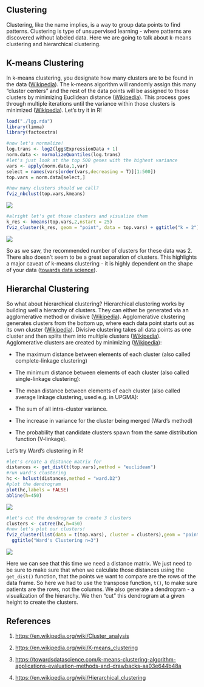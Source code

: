 ## Clustering

Clustering, like the name implies, is a way to group data points to find patterns. Clustering is type of unsupervised learning - where patterns are discovered without labeled data. Here we are going to talk about k-means clustering and hierarchical clustering.

## K-means Clustering

In k-means clustering, you designate how many clusters are to be found
in the data ([Wikipedia](https://en.wikipedia.org/wiki/K-)). The k-means
algorithm will randomly assign this many “cluster centers” and the rest
of the data points will be assigned to those clusters by minimizing
Euclidean distance ([Wikipedia](https://en.wikipedia.org/wiki/K-)). This
process goes through multiple iterations until the variance within those
clusters is minimized ([Wikipedia](https://en.wikipedia.org/wiki/K-)).
Let’s try it in R\!

``` r
load("./lgg.rda")
library(limma)
library(factoextra)

#now let's normalize!
log.trans <- log2(lgg$ExpressionData + 1)
norm.data <- normalizeQuantiles(log.trans)
#let's just look at the top 500 genes with the highest variance
vars <- apply(norm.data,1,var)
select = names(vars[order(vars,decreasing = T)][1:500])
top.vars = norm.data[select,]

#how many clusters should we call?
fviz_nbclust(top.vars,kmeans) 
```

![](clustering_files/figure-gfm/kmean-1.svg)<!-- -->

``` r
#alright let's get those clusters and visualize them
k_res <- kmeans(top.vars,2,nstart = 25)
fviz_cluster(k_res, geom = "point", data = top.vars) + ggtitle("k = 2")
```

![](clustering_files/figure-gfm/kmean-2.svg)<!-- -->

So as we saw, the recommended number of clusters for these data was 2.
There also doesn’t seem to be a great separation of clusters. This
highlights a major caveat of k-means clustering - it is highly dependent
on the shape of your data ([towards data
science](https://towardsdatascience.com/k-means-clustering-algorithm-applications-evaluation-methods-and-drawbacks-aa03e644b48a)).

## Hierarchal Clustering

So what about hierarchical clustering? Hierarchical clustering works by
building well a hierarchy of clusters. They can either be generated via
an agglomerative method or divisive
([Wikipedia](https://en.wikipedia.org/wiki/Hierarchical_clustering)).
Agglomerative clustering generates clusters from the bottom up, where
each data point starts out as its own cluster
([Wikipedia](https://en.wikipedia.org/wiki/Hierarchical_clustering)).
Divisive clustering takes all data points as one cluster and then splits
them into multiple clusters
([Wikipedia](https://en.wikipedia.org/wiki/Hierarchical_clustering)).
Agglomerative clusters are created by minimizing
([Wikipedia](https://en.wikipedia.org/wiki/Hierarchical_clustering)):

  - The maximum distance between elements of each cluster (also called
    complete-linkage clustering)

  - The minimum distance between elements of each cluster (also called
    single-linkage clustering):

  - The mean distance between elements of each cluster (also called
    average linkage clustering, used e.g. in UPGMA):

  - The sum of all intra-cluster variance.

  - The increase in variance for the cluster being merged (Ward’s
    method)

  - The probability that candidate clusters spawn from the same
    distribution function (V-linkage).

Let’s try Ward’s clustering in R\!

``` r
#let's create a distance matrix for
distances <- get_dist(t(top.vars),method = "euclidean")
#run ward's clustering
hc <- hclust(distances,method = "ward.D2")
#plot the dendrogram
plot(hc,labels = FALSE)
abline(h=450)
```

![](clustering_files/figure-gfm/wards-1.svg)<!-- -->

``` r
#let's cut the dendrogram to create 3 clusters
clusters <- cutree(hc,h=450)
#now let's plot our clusters!
fviz_cluster(list(data = t(top.vars), cluster = clusters),geom = "point")+
  ggtitle("Ward's Clustering n=3")
```

![](clustering_files/figure-gfm/wards-2.svg)<!-- -->

Here we can see that this time we need a distance matrix. We just need
to be sure to make sure that when we calculate those distances using the
`get_dist()` function, that the points we want to compare are the rows
of the data frame. So here we had to use the transpose function, `t()`,
to make sure patients are the rows, not the columns. We also generate a
dendrogram - a visualization of the hierarchy. We then “cut” this
dendrogram at a given height to create the clusters.

## References

1.  <https://en.wikipedia.org/wiki/Cluster_analysis>

2.  <https://en.wikipedia.org/wiki/K-means_clustering>

3.  <https://towardsdatascience.com/k-means-clustering-algorithm-applications-evaluation-methods-and-drawbacks-aa03e644b48a>

4.  <https://en.wikipedia.org/wiki/Hierarchical_clustering>
